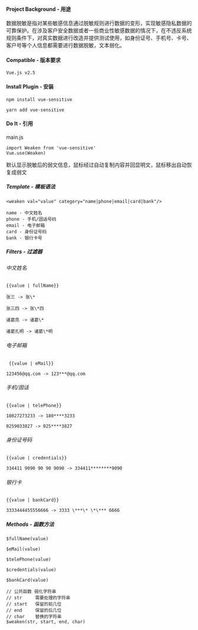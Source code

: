 #### Project Background - 用途

数据脱敏是指对某些敏感信息通过脱敏规则进行数据的变形，实现敏感隐私数据的可靠保护。在涉及客户安全数据或者一些商业性敏感数据的情况下，在不违反系统规则条件下，对真实数据进行改造并提供测试使用，如身份证号、手机号、卡号、客户号等个人信息都需要进行数据脱敏，文本弱化。

#### Compatible - 版本要求

```
Vue.js v2.5
```

#### Install Plugin - 安装

```
npm install vue-sensitive

yarn add vue-sensitive
```

#### Do It - 引用

main.js

```
import Weaken from 'vue-sensitive'
Vue.use(Weaken)
```

默认显示脱敏后的弱文信息，鼠标经过自动复制内容并回显明文，鼠标移出自动恢复成弱文

##### Template - 模板语法

```
<weaken val="value" category="name|phone|email|card|bank"/>

name - 中文姓名
phone - 手机/固话号码
email - 电子邮箱
card - 身份证号码
bank - 银行卡号
```

##### Filters - 过滤器

###### 中文姓名

```
{{value | fullName}}

张三 -> 张\*

张三四 -> 张\*四

诸葛亮 -> 诸葛\*

诸葛孔明 -> 诸葛\*明
```

###### 电子邮箱

```
 {{value | eMail}}

123456@qq.com -> 123***@qq.com
```

###### 手机/固话

```
{{value | telePhone}}

18027273233 -> 180****3233

0259033827 -> 025****3827
```

###### 身份证号码

```
{{value | credentials}}

334411 9090 90 90 9090 -> 334411********9090
```

###### 银行卡

```
{{value | bankCard}}

3333444455556666 -> 3333 \***\* \*\*** 6666
```

##### Methods - 函数方法

```
$fullName(value)

$eMail(value)

$telePhone(value)

$credentials(value)

$bankCard(value)

// 公共函数 弱化字符串
// str     需要处理的字符串
// start   保留的前几位
// end     保留的后几位
// char    替换的字符串
$weaken(str, start, end, char)
```
